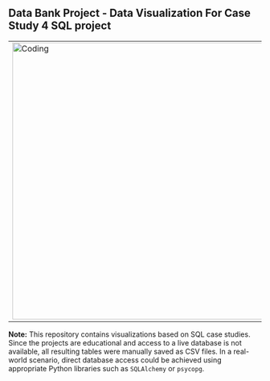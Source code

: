 
<h2>Data Bank Project - Data Visualization For Case Study 4 SQL project</h2>
<table style="border-collapse: collapse; border: none;">
    <tr>
        <td>
            <img width="550" alt="Coding" src="https://repository-images.githubusercontent.com/927018743/013f6840-b979-4350-91b3-01a82a496acb">
        </td>
        <td style="padding-left: 20px; vertical-align: top;">
            <h3>Project Objectives</h3>
            <p>Project for visualizing selected queries from the section <a href="https://github.com/shdrn2402/Eight-week-SQL-challenge/tree/main/Case%20Study%20%234-Data%20Bank">Case Study 4 Extension Request</a>  </p>
            <h4>Skills and Tools</h4>
            <ul>
                <li>Programming Language: <i>Python</i></li>
                <li>Libraries: <i>Pandas, Scikit-learn, Matplotlib, Seaborn</i></li>
            </ul>
            <p><a href="https://nbviewer.org/github/shdrn2402/Case_Study_4_Data_Bank/blob/main/Case_4_ext_visualization.ipynb">View Project</a></p>
        </td>
    </tr>
</table>


**Note:** This repository contains visualizations based on SQL case studies. Since the projects are educational and access to a live database is not available, all resulting tables were manually saved as CSV files. In a real-world scenario, direct database access could be achieved using appropriate Python libraries such as `SQLAlchemy` or `psycopg`.
